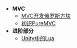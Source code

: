 * **MVC**
    * [MVC开发俄罗斯方块](Unity/Advanced/MVC开发俄罗斯方块)
    * [初识PureMVC](Unity/Advanced/初识PureMVC)
* **进阶部分**
    * [Unity中的Lua](Unity/Advanced/Unity中的Lua)